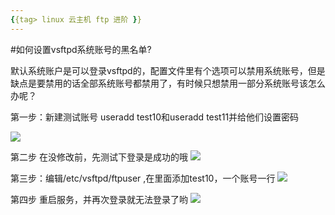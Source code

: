 ```yaml
---
{{tag> linux 云主机 ftp 进阶 }}
---
```

#如何设置vsftpd系统账号的黑名单?

默认系统账户是可以登录vsftpd的，配置文件里有个选项可以禁用系统账号，但是缺点是要禁用的话全部系统账号都禁用了，有时候只想禁用一部分系统账号该怎么办呢？


第一步：新建测试账号 useradd test10和useradd test11并给他们设置密码

![](http://kb.51hosting.com/_media/kb/ftpuser1.png)

第二步 在没修改前，先测试下登录是成功的哦
![](http://kb.51hosting.com/_media/kb/ftpuser2.png)

第三步：编辑/etc/vsftpd/ftpuser ,在里面添加test10，一个账号一行
![](http://kb.51hosting.com/_media/kb/ftpuser3.png)

第四步 重启服务，并再次登录就无法登录了哟
![](http://kb.51hosting.com/_media/kb/ftpuser4.png)